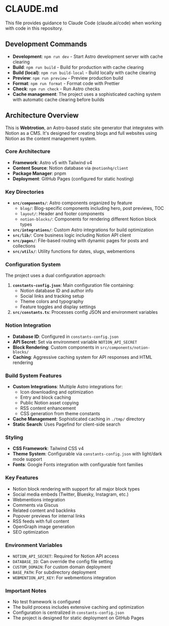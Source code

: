 # CLAUDE.md

This file provides guidance to Claude Code (claude.ai/code) when working with code in this repository.

## Development Commands

- **Development**: `npm run dev` - Start Astro development server with cache clearing
- **Build**: `npm run build` - Build for production with cache clearing
- **Build (local)**: `npm run build-local` - Build locally with cache clearing
- **Preview**: `npm run preview` - Preview production build
- **Format**: `npm run format` - Format code with Prettier
- **Check**: `npm run check` - Run Astro checks
- **Cache management**: The project uses a sophisticated caching system with automatic cache clearing before builds

## Architecture Overview

This is **Webtrotion**, an Astro-based static site generator that integrates with Notion as a CMS. It's designed for creating blogs and full websites using Notion as the content management system.

### Core Architecture

- **Framework**: Astro v5 with Tailwind v4
- **Content Source**: Notion database via `@notionhq/client`
- **Package Manager**: pnpm
- **Deployment**: GitHub Pages (configured for static hosting)

### Key Directories

- **`src/components/`**: Astro components organized by feature
  - `blog/`: Blog-specific components including hero, post previews, TOC
  - `layout/`: Header and footer components
  - `notion-blocks/`: Components for rendering different Notion block types
- **`src/integrations/`**: Custom Astro integrations for build optimization
- **`src/lib/`**: Core business logic including Notion API client
- **`src/pages/`**: File-based routing with dynamic pages for posts and collections
- **`src/utils/`**: Utility functions for dates, slugs, webmentions

### Configuration System

The project uses a dual configuration approach:
1. **`constants-config.json`**: Main configuration file containing:
   - Notion database ID and author info
   - Social links and tracking setup
   - Theme colors and typography
   - Feature toggles and display settings
2. **`src/constants.ts`**: Processes config JSON and environment variables

### Notion Integration

- **Database ID**: Configured in `constants-config.json`
- **API Secret**: Set via environment variable `NOTION_API_SECRET`
- **Block Rendering**: Custom components in `src/components/notion-blocks/`
- **Caching**: Aggressive caching system for API responses and HTML rendering

### Build System Features

- **Custom Integrations**: Multiple Astro integrations for:
  - Icon downloading and optimization
  - Entry and block caching
  - Public Notion asset copying
  - RSS content enhancement
  - CSS generation from theme constants
- **Cache Management**: Sophisticated caching in `./tmp/` directory
- **Static Search**: Uses Pagefind for client-side search

### Styling

- **CSS Framework**: Tailwind CSS v4
- **Theme System**: Configurable via `constants-config.json` with light/dark mode support
- **Fonts**: Google Fonts integration with configurable font families

### Key Features

- Notion block rendering with support for all major block types
- Social media embeds (Twitter, Bluesky, Instagram, etc.)
- Webmentions integration
- Comments via Giscus
- Related content and backlinks
- Popover previews for internal links
- RSS feeds with full content
- OpenGraph image generation
- SEO optimization

### Environment Variables

- `NOTION_API_SECRET`: Required for Notion API access
- `DATABASE_ID`: Can override the config file setting
- `CUSTOM_DOMAIN`: For custom domain deployment
- `BASE_PATH`: For subdirectory deployment
- `WEBMENTION_API_KEY`: For webmentions integration

### Important Notes

- No test framework is configured
- The build process includes extensive caching and optimization
- Configuration is centralized in `constants-config.json`
- The project is designed for static deployment on GitHub Pages